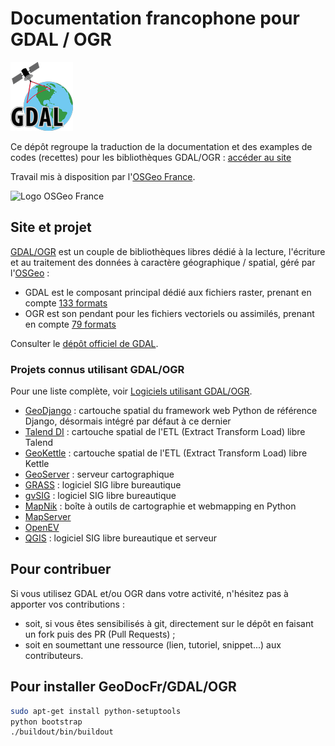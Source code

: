 Documentation francophone pour GDAL / OGR
====

![Logo GDAL](/gdal/gdal/GDAL_logo.png)

Ce dépôt regroupe la traduction de la documentation et des examples de codes (recettes) pour les bibliothèques GDAL/OGR : [accéder au site](http://gdal.gloobe.org/)

Travail mis à disposition par l'[OSGeo France](http://osgeo.asso.fr/).

![Logo OSGeo France](http://osgeo.asso.fr/sites/default/files/color/osgeo2013-501f811b/logo.png)

## Site et projet

[GDAL/OGR](http://www.gdal.org/) est un couple de bibliothèques libres dédié à la lecture, l'écriture et au traitement des données à caractère géographique / spatial, géré par l'[OSGeo](http://www.osgeo.org/) :

* GDAL est le composant principal dédié aux fichiers raster, prenant en compte [133 formats](http://www.gdal.org/formats_list.html)
* OGR est son pendant pour les fichiers vectoriels ou assimilés, prenant en compte [79 formats](http://www.gdal.org/ogr_formats.html)

Consulter le [dépôt officiel de GDAL](https://github.com/OSGeo/gdal).

### Projets connus utilisant GDAL/OGR

Pour une liste complète, voir [Logiciels utilisant GDAL/OGR](http://gdal.gloobe.org/logicielutilisantgdal.html).

* [GeoDjango](https://code.djangoproject.com/wiki/GeoDjango) : cartouche spatial du framework web Python de référence Django, désormais intégré par défaut à ce dernier
* [Talend DI](https://github.com/talend-spatial/talend-spatial) : cartouche spatial de l'ETL (Extract Transform Load) libre Talend
* [GeoKettle](http://www.spatialytics.org/projects/geokettle/) : cartouche spatial de l'ETL (Extract Transform Load) libre Kettle
* [GeoServer](https://github.com/geoserver) : serveur cartographique
* [GRASS](http://grass.osgeo.org/) : logiciel SIG libre bureautique
* [gvSIG](http://www.gvsig.org) : logiciel SIG libre bureautique
* [MapNik](http://mapnik.org/) : boîte à outils de cartographie et webmapping en Python
* [MapServer](http://mapserver.org)
* [OpenEV](http://openev.sourceforge.net/)
* [QGIS](https://github.com/qgis/QGIS) : logiciel SIG libre bureautique et serveur

## Pour contribuer

Si vous utilisez GDAL et/ou OGR dans votre activité, n'hésitez pas à apporter vos contributions :
* soit, si vous êtes sensibilisés à git, directement sur le dépôt en faisant un fork puis des PR (Pull Requests) ;
* soit en soumettant une ressource (lien, tutoriel, snippet...) aux contributeurs.

## Pour installer GeoDocFr/GDAL/OGR

```bash
sudo apt-get install python-setuptools
python bootstrap
./buildout/bin/buildout
```
